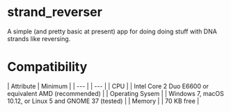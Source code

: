 # strand_reverser

A simple (and pretty basic at present) app for doing doing stuff with DNA strands like reversing.

# Compatibility

| Attribute | Minimum |
| --- | | --- |
| CPU | | Intel Core 2 Duo E6600 or equivalent AMD (recommended) |
| Operating Sysem | | Windows 7, macOS 10.12, or Linux 5 and GNOME 37 (tested) |
| Memory | | 70 KB free |




